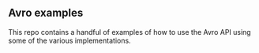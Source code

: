 ## Avro examples

This repo contains a handful of examples of how to use the Avro API using some of the various implementations.
